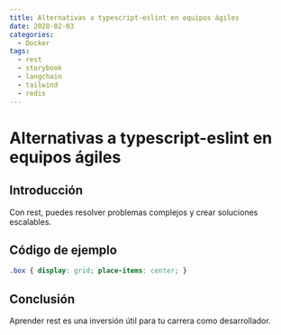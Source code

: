 ```yaml
---
title: Alternativas a typescript-eslint en equipos ágiles
date: 2028-02-03
categories:
  - Docker
tags:
  - rest
  - storybook
  - langchain
  - tailwind
  - redis
---
```


# Alternativas a typescript-eslint en equipos ágiles

## Introducción

Con rest, puedes resolver problemas complejos y crear soluciones escalables.

## Código de ejemplo

```css
.box { display: grid; place-items: center; }
```

## Conclusión

Aprender rest es una inversión útil para tu carrera como desarrollador.